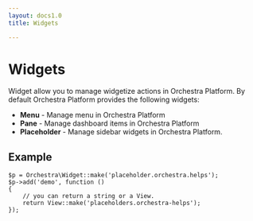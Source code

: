 ```yaml
---
layout: docs1.0
title: Widgets

---
```


# Widgets

Widget allow you to manage widgetize actions in Orchestra Platform. By default Orchestra Platform provides the following widgets:

* **Menu** - Manage menu in Orchestra Platform
* **Pane** - Manage dashboard items in Orchestra Platform
* **Placeholder** - Manage sidebar widgets in Orchestra Platform.

## Example

	$p = Orchestra\Widget::make('placeholder.orchestra.helps');
	$p->add('demo', function ()
	{
		// you can return a string or a View.
		return View::make('placeholders.orchestra-helps');
	});
